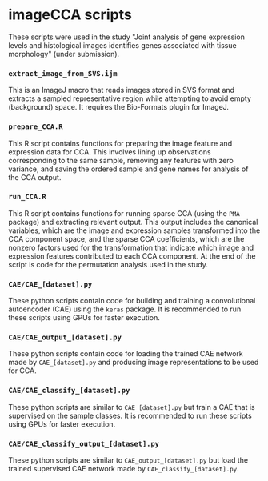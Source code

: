 # imageCCA scripts

These scripts were used in the study "Joint analysis of gene expression levels and histological images identifies genes associated with tissue morphology" (under submission).

### `extract_image_from_SVS.ijm`

This is an ImageJ macro that reads images stored in SVS format and extracts a sampled representative region while attempting to avoid empty (background) space. It requires the Bio-Formats plugin for ImageJ.


### `prepare_CCA.R`

This R script contains functions for preparing the image feature and expression data for CCA. This involves lining up observations corresponding to the same sample, removing any features with zero variance, and saving the ordered sample and gene names for analysis of the CCA output.


### `run_CCA.R`

This R script contains functions for running sparse CCA (using the `PMA` package) and extracting relevant output. This output includes the canonical variables, which are the image and expression samples transformed into the CCA component space, and the sparse CCA coefficients, which are the nonzero factors used for the transformation that indicate which image and expression features contributed to each CCA component. At the end of the script is code for the permutation analysis used in the study.


### `CAE/CAE_[dataset].py`

These python scripts contain code for building and training a convolutional autoencoder (CAE) using the `keras` package. It is recommended to run these scripts using GPUs for faster execution.


### `CAE/CAE_output_[dataset].py`

These python scripts contain code for loading the trained CAE network made by `CAE_[dataset].py` and producing image representations to be used for CCA.


### `CAE/CAE_classify_[dataset].py`

These python scripts are similar to `CAE_[dataset].py` but train a CAE that is supervised on the sample classes. It is recommended to run these scripts using GPUs for faster execution.


### `CAE/CAE_classify_output_[dataset].py`

These python scripts are similar to `CAE_output_[dataset].py` but load the trained supervised CAE network made by `CAE_classify_[dataset].py`.